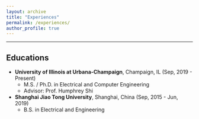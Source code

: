 ```yaml
---
layout: archive
title: "Experiences"
permalink: /experiences/
author_profile: true
---
```


---
## Educations
* **University of Illinois at Urbana-Champaign**, Champaign, IL (Sep, 2019 - Present)
  * M.S. / Ph.D. in Electrical and Computer Engineering
  * Advisor: Prof. Humphrey Shi
* **Shanghai Jiao Tong University**, Shanghai, China (Sep, 2015 - Jun, 2019)
  * B.S. in Electrical and Engineering
